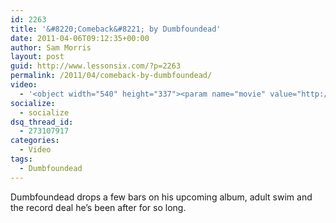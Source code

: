 ```yaml
---
id: 2263
title: '&#8220;Comeback&#8221; by Dumbfoundead'
date: 2011-04-06T09:12:35+00:00
author: Sam Morris
layout: post
guid: http://www.lessonsix.com/?p=2263
permalink: /2011/04/comeback-by-dumbfoundead/
video:
  - '<object width="540" height="337"><param name="movie" value="http://www.youtube.com/v/ViHe-gOUgfo?fs=1&hl=en_GB"></param><param name="allowFullScreen" value="true"></param><param name="allowscriptaccess" value="always"></param><embed src="http://www.youtube.com/v/ViHe-gOUgfo?fs=1&hl=en_GB" type="application/x-shockwave-flash" width="540" height="337" allowscriptaccess="always" allowfullscreen="true"></embed></object>'
socialize:
  - socialize
dsq_thread_id:
  - 273107917
categories:
  - Video
tags:
  - Dumbfoundead
---
```

Dumbfoundead drops a few bars on his upcoming album, adult swim and the record deal he&#8217;s been after for so long.
